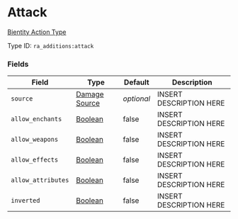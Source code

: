 # Attack
[Bientity Action Type](../bientity_action_types.md)

Type ID: `ra_additions:attack`
### Fields
Field | Type | Default | Description
------|------|---------|-------------
`source` | [Damage Source](../data_types/damage_source.md) | _optional_ | INSERT DESCRIPTION HERE
`allow_enchants` | [Boolean](../data_types/boolean.md) | false | INSERT DESCRIPTION HERE
`allow_weapons` | [Boolean](../data_types/boolean.md) | false | INSERT DESCRIPTION HERE
`allow_effects` | [Boolean](../data_types/boolean.md) | false | INSERT DESCRIPTION HERE
`allow_attributes` | [Boolean](../data_types/boolean.md) | false | INSERT DESCRIPTION HERE
`inverted` | [Boolean](../data_types/boolean.md) | false | INSERT DESCRIPTION HERE

